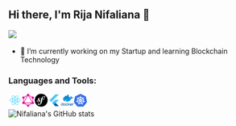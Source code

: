 ## Hi there, I'm Rija Nifaliana 👋

![](https://komarev.com/ghpvc/?username=nifaliana&style=flat-square)

- 🔭 I’m currently working on my Startup and learning Blockchain Technology

### Languages and Tools:

<img align="left" alt="React" width="26px" src="https://raw.githubusercontent.com/github/explore/80688e429a7d4ef2fca1e82350fe8e3517d3494d/topics/react/react.png" />
<img align="left" alt="GraphQL" width="26px" src="https://raw.githubusercontent.com/github/explore/80688e429a7d4ef2fca1e82350fe8e3517d3494d/topics/graphql/graphql.png" />
<img align="left" alt="Symfony" width="26px" src="https://raw.githubusercontent.com/github/explore/361e2821e2dea67711cde99c9c40ed357061cf27/topics/symfony/symfony.png" />
<img align="left" alt="Flutter" width="26px" src="https://raw.githubusercontent.com/github/explore/80688e429a7d4ef2fca1e82350fe8e3517d3494d/topics/flutter/flutter.png" />
<img align="left" alt="Gatsby" width="26px" src="https://raw.githubusercontent.com/github/explore/e94815998e4e0713912fed477a1f346ec04c3da2/topics/docker/docker.png" />
<img align="left" alt="Gatsby" width="26px" src="https://raw.githubusercontent.com/github/explore/e94815998e4e0713912fed477a1f346ec04c3da2/topics/kubernetes/kubernetes.png" />
<br />

![Nifaliana's GitHub stats](https://github-readme-stats.vercel.app/api?username=nifaliana&show_icons=true)


